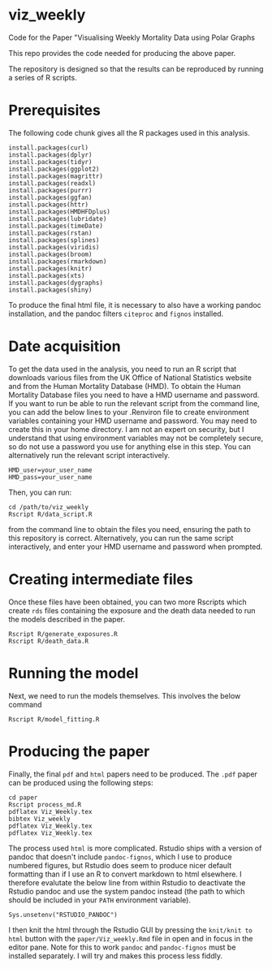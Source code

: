 # viz_weekly
Code for the Paper "Visualising Weekly Mortality Data using Polar Graphs

This repo provides the code needed for producing the above paper.

The repository is designed so that the results can be reproduced by running a
series of R scripts.

# Prerequisites
The following code chunk gives all the R packages used in this analysis.

```{r}
install.packages(curl)
install.packages(dplyr)
install.packages(tidyr)
install.packages(ggplot2)
install.packages(magrittr)
install.packages(readxl)
install.packages(purrr)
install.packages(ggfan)
install.packages(httr)
install.packages(HMDHFDplus)
install.packages(lubridate)
install.packages(timeDate)
install.packages(rstan)
install.packages(splines)
install.packages(viridis)
install.packages(broom)
install.packages(rmarkdown)
install.packages(knitr)
install.packages(xts)
install.packages(dygraphs)
install.packages(shiny)
```

To produce the final html file, it is necessary to also have a working pandoc installation, and the pandoc filters `citeproc` and `fignos` installed.

# Date acquisition
To get the data used in the analysis, you need to run an R script that downloads various files from the UK Office of National Statistics website and from the Human Mortality Database (HMD). 
To obtain the Human Mortality Database files you need to have a HMD username and password.
If you want to run be able to run the relevant script from the command line, you can add the below lines to your .Renviron file to create environment variables containing your HMD username and password. You may need to create this in your home directory. I am not an expert on security, but I understand that using environment variables may not be completely secure, so do not use a password you use for anything else in this step. You can alternatively run the relevant script interactively.

```{bash}
HMD_user=your_user_name
HMD_pass=your_user_name
```

Then, you can run:

```{bash}
cd /path/to/viz_weekly
Rscript R/data_script.R
```
from the command line to obtain the files you need, ensuring the path to this repository is correct.
Alternatively, you can run the same script interactively, and enter your HMD username and password when prompted.

# Creating intermediate files

Once these files have been obtained, you can two more Rscripts which create `rds`
files containing the exposure and the death data needed to run the models described in the paper.

```{bash}
Rscript R/generate_exposures.R
Rscript R/death_data.R
```

# Running the model
Next, we need to run the models themselves.
This involves the below command
```{bash}
Rscript R/model_fitting.R
```

# Producing the paper
Finally, the final `pdf` and `html` papers need to be produced.
The `.pdf` paper can be produced using the following steps:

```{bash}
cd paper
Rscript process_md.R
pdflatex Viz_Weekly.tex
bibtex Viz_weekly
pdflatex Viz_Weekly.tex
pdflatex Viz_Weekly.tex
```

The process used `html` is more complicated. Rstudio ships with a version of pandoc that doesn't include `pandoc-fignos`, which I use to produce numbered figures, but Rstudio does seem to produce nicer default formatting than if I use an R to convert markdown to html elsewhere. I therefore evalutate the below line from within Rstudio to deactivate the Rstudio pandoc and use the system pandoc instead (the path to which should be included in your `PATH` environment variable). 

```{r}
Sys.unsetenv("RSTUDIO_PANDOC")
```

I then knit the html through the Rstudio GUI by pressing the `knit/knit to html` button with the `paper/Viz_weekly.Rmd` file in open and in focus in the editor pane. Note for this to work `pandoc` and `pandoc-fignos` must be installed separately. I will try and makes this process less fiddly.




